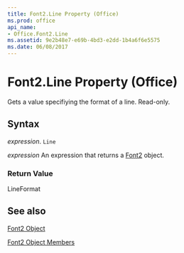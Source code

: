 ```yaml
---
title: Font2.Line Property (Office)
ms.prod: office
api_name:
- Office.Font2.Line
ms.assetid: 9e2b48e7-e69b-4bd3-e2dd-1b4a6f6e5575
ms.date: 06/08/2017
---
```



# Font2.Line Property (Office)

Gets a value specifiying the format of a line. Read-only.


## Syntax

 _expression_. `Line`

 _expression_ An expression that returns a [Font2](./Office.Font2.md) object.


### Return Value

LineFormat


## See also


[Font2 Object](Office.Font2.md)



[Font2 Object Members](./overview/font2-members-office.md)

